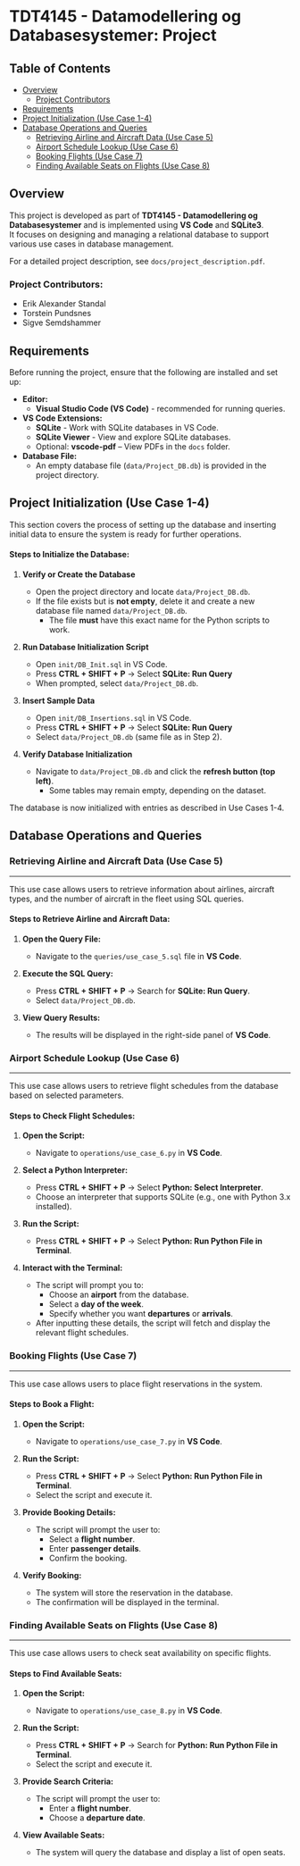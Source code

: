 <!-- NOTE: In VS Code, right-click README.md and select “Open Preview” to view the formatted document. -->

# TDT4145 - Datamodellering og Databasesystemer: Project

## Table of Contents
- [Overview](#overview)
  - [Project Contributors](#project-contributors)
- [Requirements](#requirements)
- [Project Initialization (Use Case 1-4)](#project-initialization-use-case-1-4)
- [Database Operations and Queries](#database-operations-and-queries)
  - [Retrieving Airline and Aircraft Data (Use Case 5)](#retrieving-airline-and-aircraft-data-use-case-5)
  - [Airport Schedule Lookup (Use Case 6)](#airport-schedule-lookup-use-case-6)
  - [Booking Flights (Use Case 7)](#booking-flights-use-case-7)
  - [Finding Available Seats on Flights (Use Case 8)](#finding-available-seats-on-flights-use-case-8)

## Overview
This project is developed as part of **TDT4145 - Datamodellering og Databasesystemer** and is implemented using **VS Code** and **SQLite3**.  
It focuses on designing and managing a relational database to support various use cases in database management.

For a detailed project description, see `docs/project_description.pdf`.

### **Project Contributors:**
- Erik Alexander Standal
- Torstein Pundsnes
- Sigve Semdshammer

## Requirements
Before running the project, ensure that the following are installed and set up:

- **Editor:**  
  - **Visual Studio Code (VS Code)** - recommended for running queries.
- **VS Code Extensions:**
  - **SQLite** - Work with SQLite databases in VS Code.
  - **SQLite Viewer** - View and explore SQLite databases.
  - Optional: **vscode-pdf** – View PDFs in the `docs` folder.
- **Database File:**  
  - An empty database file (`data/Project_DB.db`) is provided in the project directory.

## Project Initialization (Use Case 1-4)

This section covers the process of setting up the database and inserting initial data to ensure the system is ready for further operations.

#### **Steps to Initialize the Database:**

1. **Verify or Create the Database**
    - Open the project directory and locate `data/Project_DB.db`.  
    - If the file exists but is **not empty**, delete it and create a new database file named `data/Project_DB.db`.  
        - The file **must** have this exact name for the Python scripts to work.

2. **Run Database Initialization Script**
    - Open `init/DB_Init.sql` in VS Code.  
    - Press **CTRL + SHIFT + P** → Select **SQLite: Run Query**
    - When prompted, select `data/Project_DB.db`.  

3. **Insert Sample Data**
    - Open `init/DB_Insertions.sql` in VS Code.  
    - Press **CTRL + SHIFT + P** → Select **SQLite: Run Query**
    - Select `data/Project_DB.db` (same file as in Step 2).

4. **Verify Database Initialization**
    - Navigate to `data/Project_DB.db` and click the **refresh button (top left)**.  
        - Some tables may remain empty, depending on the dataset.

The database is now initialized with entries as described in Use Cases 1-4.

## Database Operations and Queries

### **Retrieving Airline and Aircraft Data (Use Case 5)**
---
This use case allows users to retrieve information about airlines, aircraft types, and the number of aircraft in the fleet using SQL queries.

#### **Steps to Retrieve Airline and Aircraft Data:**  

1. **Open the Query File:**
   - Navigate to the `queries/use_case_5.sql` file in **VS Code**.

2. **Execute the SQL Query:**
   - Press **CTRL + SHIFT + P** → Search for **SQLite: Run Query**.
   - Select `data/Project_DB.db`.

3. **View Query Results:**
   - The results will be displayed in the right-side panel of **VS Code**.

### **Airport Schedule Lookup (Use Case 6)**  
---
This use case allows users to retrieve flight schedules from the database based on selected parameters.

#### **Steps to Check Flight Schedules:**

1. **Open the Script:**
   - Navigate to `operations/use_case_6.py` in **VS Code**.

2. **Select a Python Interpreter:**
   - Press **CTRL + SHIFT + P** → Select **Python: Select Interpreter**.
   - Choose an interpreter that supports SQLite (e.g., one with Python 3.x installed).

3. **Run the Script:**
   - Press **CTRL + SHIFT + P** → Select **Python: Run Python File in Terminal**.

4. **Interact with the Terminal:**
   - The script will prompt you to:
     - Choose an **airport** from the database.
     - Select a **day of the week**.
     - Specify whether you want **departures** or **arrivals**.
   - After inputting these details, the script will fetch and display the relevant flight schedules.

### **Booking Flights (Use Case 7)**
---
This use case allows users to place flight reservations in the system.

#### **Steps to Book a Flight:**

1. **Open the Script:**
   - Navigate to `operations/use_case_7.py` in **VS Code**.

2. **Run the Script:**
   - Press **CTRL + SHIFT + P** → Select **Python: Run Python File in Terminal**.
   - Select the script and execute it.

3. **Provide Booking Details:**
   - The script will prompt the user to:
     - Select a **flight number**.
     - Enter **passenger details**.
     - Confirm the booking.

4. **Verify Booking:**
   - The system will store the reservation in the database.
   - The confirmation will be displayed in the terminal.

### **Finding Available Seats on Flights (Use Case 8)**
---
This use case allows users to check seat availability on specific flights.

#### **Steps to Find Available Seats:**

1. **Open the Script:**
   - Navigate to `operations/use_case_8.py` in **VS Code**.

2. **Run the Script:**
   - Press **CTRL + SHIFT + P** → Search for **Python: Run Python File in Terminal**.
   - Select the script and execute it.

3. **Provide Search Criteria:**
   - The script will prompt the user to:
     - Enter a **flight number**.
     - Choose a **departure date**.

4. **View Available Seats:**
   - The system will query the database and display a list of open seats.